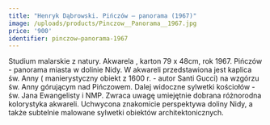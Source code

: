 ```yaml
---
title: "Henryk Dąbrowski. Pińczów – panorama (1967)"
image: /uploads/products/Pinczow__Panorama__1967.jpg
price: '900'
identifier: pinczow–panorama-1967
---
```


Studium malarskie z natury. Akwarela , karton 79 x 48cm, rok 1967. Pińczów - panorama miasta w dolinie Nidy. W akwareli przedstawiona jest kaplica św. Anny ( manierystyczny obiekt z 1600 r. - autor Santi Gucci) na wzgórzu św. Anny górującym nad Pińczowem. Dalej widoczne sylwetki kościołów - św. Jana Ewangelisty i NMP. Zwraca uwagę umiejętnie dobrana różnorodna kolorystyka akwareli. Uchwycona znakomicie perspektywa doliny Nidy, a także subtelnie malowane sylwetki obiektów architektonicznych.